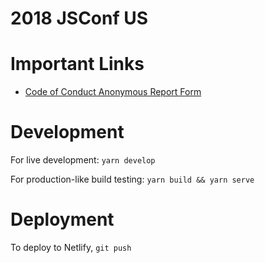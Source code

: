 # 2018 JSConf US

# Important Links

*   [Code of Conduct Anonymous Report Form](http://bit.ly/JSConfUS2018Report)

# Development

For live development: `yarn develop`

For production-like build testing: `yarn build && yarn serve`

# Deployment

To deploy to Netlify, `git push`
